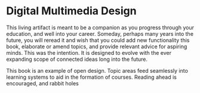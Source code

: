 # Digital Multimedia Design


This living artifact is meant to be a companion as you progress through your education, and well into your career. Someday, perhaps many years into the future, you will reread it and wish that you could add new functionality this book, elaborate or amend topics, and provide relevant advice for aspiring minds. This was the intention. It is designed to evolve with the ever expanding scope of connected ideas long into the future.

This book is an example of open design. Topic areas feed seamlessly into learning systems to aid in the formation of courses. Reading ahead is encouraged, and rabbit holes 

